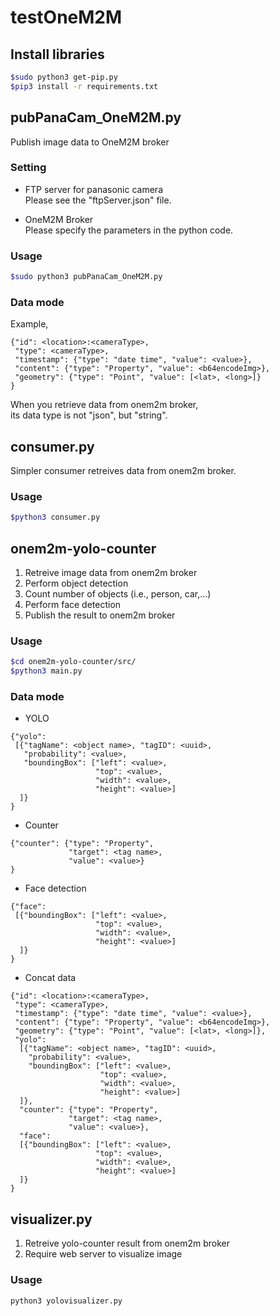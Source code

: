 # testOneM2M

## Install libraries

```bash
$sudo python3 get-pip.py
$pip3 install -r requirements.txt
```

## pubPanaCam_OneM2M.py

Publish image data to OneM2M broker 

### Setting

- FTP server for panasonic camera  
Please see the "ftpServer.json" file.  

- OneM2M Broker  
Please specify the parameters in the python code.

### Usage

```bash
$sudo python3 pubPanaCam_OneM2M.py
```

### Data mode

Example,
```
{"id": <location>:<cameraType>, 
 "type": <cameraType>, 
 "timestamp": {"type": "date time", "value": <value>}, 
 "content": {"type": "Property", "value": <b64encodeImg>}, 
 "geometry": {"type": "Point", "value": [<lat>, <long>]} 
}
```

When you retrieve data from onem2m broker,  
its data type is not "json", but "string".

## consumer.py

Simpler consumer retreives data from onem2m broker.

### Usage

```bash
$python3 consumer.py
```

## onem2m-yolo-counter

1. Retreive image data from onem2m broker  
2. Perform object detection  
3. Count number of objects (i.e., person, car,...)  
4. Perform face detection  
5. Publish the result to onem2m broker

### Usage

```bash
$cd onem2m-yolo-counter/src/
$python3 main.py
```

### Data mode

- YOLO

```
{"yolo": 
 [{"tagName": <object name>, "tagID": <uuid>,  
   "probability": <value>,  
   "boundingBox": ["left": <value>,  
                   "top": <value>,  
                   "width": <value>,  
                   "height": <value>]  
  ]}
}
```
- Counter

```
{"counter": {"type": "Property",  
             "target": <tag name>,  
             "value": <value>}
}
```

- Face detection

```
{"face": 
 [{"boundingBox": ["left": <value>,  
                   "top": <value>,  
                   "width": <value>,  
                   "height": <value>]  
  ]}
}
```

- Concat data
```
{"id": <location>:<cameraType>, 
 "type": <cameraType>, 
 "timestamp": {"type": "date time", "value": <value>}, 
 "content": {"type": "Property", "value": <b64encodeImg>}, 
 "geometry": {"type": "Point", "value": [<lat>, <long>]},
 "yolo": 
  [{"tagName": <object name>, "tagID": <uuid>,  
    "probability": <value>,  
    "boundingBox": ["left": <value>,  
                    "top": <value>,  
                    "width": <value>,  
                    "height": <value>]  
  ]},
  "counter": {"type": "Property",  
             "target": <tag name>,  
             "value": <value>},
  "face": 
  [{"boundingBox": ["left": <value>,  
                   "top": <value>,  
                   "width": <value>,  
                   "height": <value>]  
  ]}
}
```

## visualizer.py

1. Retreive yolo-counter result from onem2m broker
2. Require web server to visualize image

### Usage

```bash
python3 yolovisualizer.py
```
